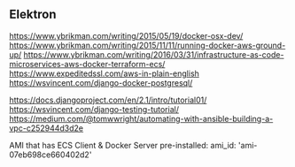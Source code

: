 
## Elektron

https://www.ybrikman.com/writing/2015/05/19/docker-osx-dev/
https://www.ybrikman.com/writing/2015/11/11/running-docker-aws-ground-up/
https://www.ybrikman.com/writing/2016/03/31/infrastructure-as-code-microservices-aws-docker-terraform-ecs/
https://www.expeditedssl.com/aws-in-plain-english
https://wsvincent.com/django-docker-postgresql/

https://docs.djangoproject.com/en/2.1/intro/tutorial01/
https://wsvincent.com/django-testing-tutorial/
https://medium.com/@tomwwright/automating-with-ansible-building-a-vpc-c252944d3d2e


AMI that has ECS Client & Docker Server pre-installed:
ami_id: 'ami-07eb698ce660402d2'